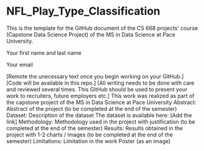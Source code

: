 # NFL_Play_Type_Classification
This is the template for the GitHub document of the CS 668 projects' course (Capstone Data Science Project) of the MS in Data Science at Pace University.

Your first name and last name

Your email

[Remote the unecessary text once you begin working on your GitHub.]
[Code will be available in this repo.]
[All writing needs to be done with care and reviewed several times. This GitHub should be used to present your work to recruiters, future employers etc.]
This work was realized as part of the capstone project of the MS in Data Science at Pace University
Abstract: Abstract of the project (to be completed at the end of the semester)
Dataset: Description of the dataset
The dataset is available here: [Add the link]
Methodology: Methodology used in the project with justification (to be completed at the end of the semester)
Results: Results obtained in the project with 1-2 charts / images (to be completed at the end of the semester)
Limitations: Limitation in the work
Poster (as an image)

